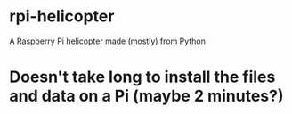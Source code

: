 # rpi-helicopter
A Raspberry Pi helicopter made (mostly) from Python 
# Doesn't take long to install the files and data on a Pi (maybe 2 minutes?)
